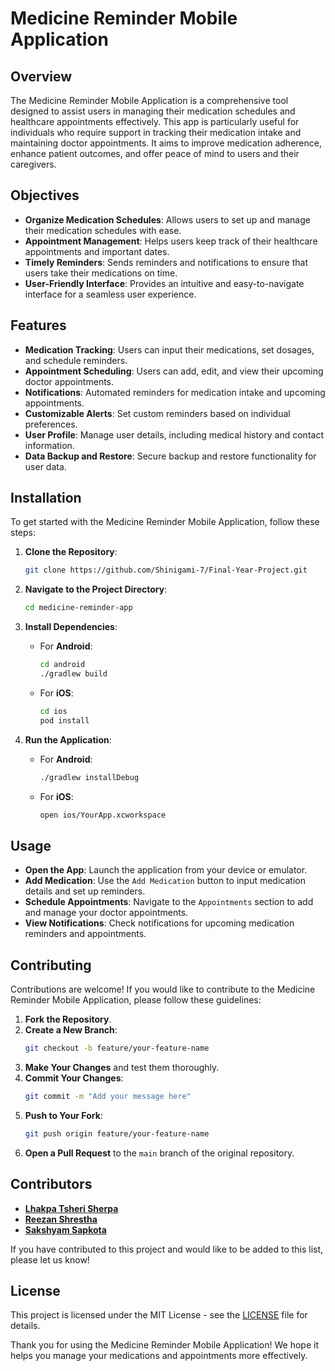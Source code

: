 # Medicine Reminder Mobile Application

## Overview

The Medicine Reminder Mobile Application is a comprehensive tool designed to assist users in managing their medication schedules and healthcare appointments effectively. This app is particularly useful for individuals who require support in tracking their medication intake and maintaining doctor appointments. It aims to improve medication adherence, enhance patient outcomes, and offer peace of mind to users and their caregivers.

## Objectives

- **Organize Medication Schedules**: Allows users to set up and manage their medication schedules with ease.
- **Appointment Management**: Helps users keep track of their healthcare appointments and important dates.
- **Timely Reminders**: Sends reminders and notifications to ensure that users take their medications on time.
- **User-Friendly Interface**: Provides an intuitive and easy-to-navigate interface for a seamless user experience.

## Features

- **Medication Tracking**: Users can input their medications, set dosages, and schedule reminders.
- **Appointment Scheduling**: Users can add, edit, and view their upcoming doctor appointments.
- **Notifications**: Automated reminders for medication intake and upcoming appointments.
- **Customizable Alerts**: Set custom reminders based on individual preferences.
- **User Profile**: Manage user details, including medical history and contact information.
- **Data Backup and Restore**: Secure backup and restore functionality for user data.

## Installation

To get started with the Medicine Reminder Mobile Application, follow these steps:

1. **Clone the Repository**:
    ```bash
    git clone https://github.com/Shinigami-7/Final-Year-Project.git
    ```

2. **Navigate to the Project Directory**:
    ```bash
    cd medicine-reminder-app
    ```

3. **Install Dependencies**:
   - For **Android**:
       ```bash
       cd android
       ./gradlew build
       ```
   - For **iOS**:
       ```bash
       cd ios
       pod install
       ```

4. **Run the Application**:
   - For **Android**:
       ```bash
       ./gradlew installDebug
       ```
   - For **iOS**:
       ```bash
       open ios/YourApp.xcworkspace
       ```

## Usage

- **Open the App**: Launch the application from your device or emulator.
- **Add Medication**: Use the `Add Medication` button to input medication details and set up reminders.
- **Schedule Appointments**: Navigate to the `Appointments` section to add and manage your doctor appointments.
- **View Notifications**: Check notifications for upcoming medication reminders and appointments.

## Contributing

Contributions are welcome! If you would like to contribute to the Medicine Reminder Mobile Application, please follow these guidelines:

1. **Fork the Repository**.
2. **Create a New Branch**:
    ```bash
    git checkout -b feature/your-feature-name
    ```
3. **Make Your Changes** and test them thoroughly.
4. **Commit Your Changes**:
    ```bash
    git commit -m "Add your message here"
    ```
5. **Push to Your Fork**:
    ```bash
    git push origin feature/your-feature-name
    ```
6. **Open a Pull Request** to the `main` branch of the original repository.

## Contributors
- [**Lhakpa Tsheri Sherpa**](https://github.com/lhakpa09)
- [**Reezan Shrestha**](https://github.com/Shinigami-7) 
- [**Sakshyam Sapkota**](https://github.com/sakxam-002)

If you have contributed to this project and would like to be added to this list, please let us know!

## License

This project is licensed under the MIT License - see the [LICENSE](LICENSE) file for details.


Thank you for using the Medicine Reminder Mobile Application! We hope it helps you manage your medications and appointments more effectively.
